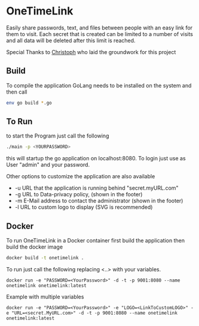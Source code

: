 # OneTimeLink

Easily share passwords, text, and files between people with an easy link for them to visit. Each secret that is created can be limited to a number of visits and all data will be deleted after this limit is reached.

Special Thanks to [Christoph](https://github.com/raytracer) who laid the groundwork for this project


## Build

To compile the application GoLang needs to be installed on the system and then call

```bash
env go build *.go
```

## To Run

to start the Program just call the following

```bash
./main -p <YOURPASSWORD>
```

this will startup the go application on localhost:8080. To login just use as User "admin" and your password.

Other options to customize the application are also available

- -u	URL that the application is running behind "secret.myURL.com"
- -g    URL to Data-privacy policy, (shown in the footer)
- -m  E-Mail address to contact the administrator (shown in the footer) 
- -l     URL to custom logo to display (SVG is recommended)


## Docker

To run OneTimeLink in a Docker container first build the application then build the docker image 

```bash
docker build -t onetimelink .
```

To run just call the following replacing <..> with your variables.

```
docker run -e "PASSWORD=<YourPassword>" -d -t -p 9001:8080 --name onetimelink onetimelink:latest
```

Example with  multiple variables

```
docker run -e "PASSWORD=<YourPassword>" -e "LOGO=<LinkToCustomLOGO>" -e "URL=<secret.MyURL.com>" -d -t -p 9001:8080 --name onetimelink onetimelink:latest
```
